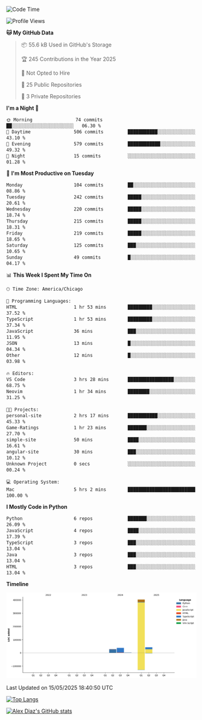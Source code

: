 <!--START_SECTION:waka-->
![Code Time](http://img.shields.io/badge/Code%20Time-27%20hrs%2059%20mins-blue)

![Profile Views](http://img.shields.io/badge/Profile%20Views-14-blue)

**🐱 My GitHub Data** 

> 📦 55.6 kB Used in GitHub's Storage 
 > 
> 🏆 245 Contributions in the Year 2025
 > 
> 🚫 Not Opted to Hire
 > 
> 📜 25 Public Repositories 
 > 
> 🔑 3 Private Repositories 
 > 
**I'm a Night 🦉** 

```text
🌞 Morning                74 commits          ██░░░░░░░░░░░░░░░░░░░░░░░   06.30 % 
🌆 Daytime                506 commits         ███████████░░░░░░░░░░░░░░   43.10 % 
🌃 Evening                579 commits         ████████████░░░░░░░░░░░░░   49.32 % 
🌙 Night                  15 commits          ░░░░░░░░░░░░░░░░░░░░░░░░░   01.28 % 
```
📅 **I'm Most Productive on Tuesday** 

```text
Monday                   104 commits         ██░░░░░░░░░░░░░░░░░░░░░░░   08.86 % 
Tuesday                  242 commits         █████░░░░░░░░░░░░░░░░░░░░   20.61 % 
Wednesday                220 commits         █████░░░░░░░░░░░░░░░░░░░░   18.74 % 
Thursday                 215 commits         █████░░░░░░░░░░░░░░░░░░░░   18.31 % 
Friday                   219 commits         █████░░░░░░░░░░░░░░░░░░░░   18.65 % 
Saturday                 125 commits         ███░░░░░░░░░░░░░░░░░░░░░░   10.65 % 
Sunday                   49 commits          █░░░░░░░░░░░░░░░░░░░░░░░░   04.17 % 
```


📊 **This Week I Spent My Time On** 

```text
🕑︎ Time Zone: America/Chicago

💬 Programming Languages: 
HTML                     1 hr 53 mins        █████████░░░░░░░░░░░░░░░░   37.52 % 
TypeScript               1 hr 53 mins        █████████░░░░░░░░░░░░░░░░   37.34 % 
JavaScript               36 mins             ███░░░░░░░░░░░░░░░░░░░░░░   11.95 % 
JSON                     13 mins             █░░░░░░░░░░░░░░░░░░░░░░░░   04.34 % 
Other                    12 mins             █░░░░░░░░░░░░░░░░░░░░░░░░   03.98 % 

🔥 Editors: 
VS Code                  3 hrs 28 mins       █████████████████░░░░░░░░   68.75 % 
Neovim                   1 hr 34 mins        ████████░░░░░░░░░░░░░░░░░   31.25 % 

🐱‍💻 Projects: 
personal-site            2 hrs 17 mins       ███████████░░░░░░░░░░░░░░   45.33 % 
Game-Ratings             1 hr 23 mins        ███████░░░░░░░░░░░░░░░░░░   27.70 % 
simple-site              50 mins             ████░░░░░░░░░░░░░░░░░░░░░   16.61 % 
angular-site             30 mins             ███░░░░░░░░░░░░░░░░░░░░░░   10.12 % 
Unknown Project          0 secs              ░░░░░░░░░░░░░░░░░░░░░░░░░   00.24 % 

💻 Operating System: 
Mac                      5 hrs 2 mins        █████████████████████████   100.00 % 
```

**I Mostly Code in Python** 

```text
Python                   6 repos             ███████░░░░░░░░░░░░░░░░░░   26.09 % 
JavaScript               4 repos             ████░░░░░░░░░░░░░░░░░░░░░   17.39 % 
TypeScript               3 repos             ███░░░░░░░░░░░░░░░░░░░░░░   13.04 % 
Java                     3 repos             ███░░░░░░░░░░░░░░░░░░░░░░   13.04 % 
HTML                     3 repos             ███░░░░░░░░░░░░░░░░░░░░░░   13.04 % 
```



**Timeline**

![Lines of Code chart](https://raw.githubusercontent.com/imloadinqqq/imloadinqqq/main/assets/bar_graph.png)


 Last Updated on 15/05/2025 18:40:50 UTC
<!--END_SECTION:waka-->

[![Top Langs](https://github-readme-stats.vercel.app/api/top-langs/?username=imloadinqqq)](https://github.com/anuraghazra/github-readme-stats)

[![Alex Diaz's GitHub stats](https://github-readme-stats.vercel.app/api?username=imloadinqqq&show_icons=true&theme=gradient)](https://github.com/anuraghazra/github-readme-stats)
